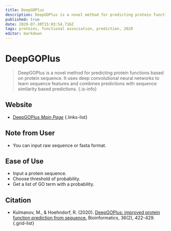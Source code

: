 ```yaml
---
title: DeepGOPlus
description: DeepGOPlus is a novel method for predicting protein functions based on protein sequence. It uses deep convolutional neural networks to learn sequence features and combines predictions with sequence similarity based predictions.
published: true
date: 2020-07-30T15:03:54.716Z
tags: proteins, functional association, prediction, 2020
editor: markdown
---
```


# DeepGOPlus

> DeepGOPlus is a novel method for predicting protein functions based on protein sequence. It uses deep convolutional neural networks to learn sequence features and combines predictions with sequence similarity based predictions.
{.is-info}

 

## Website 

- [DeepGOPlus *Main Page*](http://deepgoplus.bio2vec.net/deepgo/)
 {.links-list}
 
## Note from User 
- You can input raw sequence or fasta format.
 
## Ease of Use
- Input a protein sequence.
- Choose threshold of probability.
- Get a list of GO term with a probability. 

## Citation 

- Kulmanov, M., & Hoehndorf, R. (2020). [DeepGOPlus: improved protein function prediction from sequence.](https://academic.oup.com/bioinformatics/article/36/2/422/5539866) Bioinformatics, 36(2), 422-429.
{.grid-list}